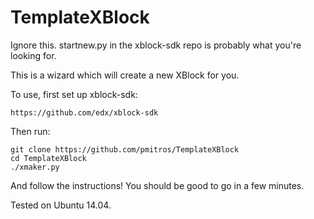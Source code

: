 TemplateXBlock
==============

Ignore this. startnew.py in the xblock-sdk repo is probably what you're looking for. 

This is a wizard which will create a new XBlock for you. 

To use, first set up xblock-sdk: 

    https://github.com/edx/xblock-sdk

Then run: 

    git clone https://github.com/pmitros/TemplateXBlock
    cd TemplateXBlock
    ./xmaker.py

And follow the instructions! You should be good to go in a few
minutes. 

Tested on Ubuntu 14.04. 
